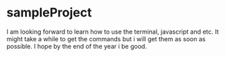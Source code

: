 # sampleProject

I am looking forward to learn how to use the terminal, javascript and etc. It might take a while to get the commands but i will get them as soon as possible. I hope by the end of the year i be good. 

